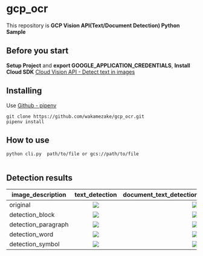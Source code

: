 # gcp_ocr
This repository is **GCP Vision API(Text/Document Detection) Python Sample**

## Before you start

**Setup Project** and **export GOOGLE_APPLICATION_CREDENTIALS**, **Install Cloud SDK**
[Cloud Vision API - Detect text in images](https://cloud.google.com/vision/docs/ocr)

## Installing

Use [Github - pipenv](https://github.com/pypa/pipenv)

```
git clone https://github.com/wakamezake/gcp_ocr.git
pipenv install
```

## How to use

```
python cli.py  path/to/file or gcs://path/to/file
```

```

```

## Detection results

|image_description|text_detection|document_text_detection|
|---|:---:|---:|
|original|![](https://raw.githubusercontent.com/wakamezake/gcp_ocr/master/sample/1_eOkU7BNyO5Avh1xu62FxQw.png)|![](https://raw.githubusercontent.com/wakamezake/gcp_ocr/master/sample/1_eOkU7BNyO5Avh1xu62FxQw.png)|
|detection_block|![](https://raw.githubusercontent.com/wakamezake/gcp_ocr/master/sample/text_detection_block.jpg)|![](https://raw.githubusercontent.com/wakamezake/gcp_ocr/master/sample/document_detection_block.jpg)|
|detection_paragraph|![](https://raw.githubusercontent.com/wakamezake/gcp_ocr/master/sample/text_detection_para.jpg)|![](https://raw.githubusercontent.com/wakamezake/gcp_ocr/master/sample/document_detection_para.jpg)|
|detection_word|![](https://raw.githubusercontent.com/wakamezake/gcp_ocr/master/sample/text_detection_word.jpg)|![](https://raw.githubusercontent.com/wakamezake/gcp_ocr/master/sample/document_detection_word.jpg)|
|detection_symbol|![](https://raw.githubusercontent.com/wakamezake/gcp_ocr/master/sample/text_detection_symbol.jpg)|![](https://raw.githubusercontent.com/wakamezake/gcp_ocr/master/sample/document_detection_symbol.jpg)|